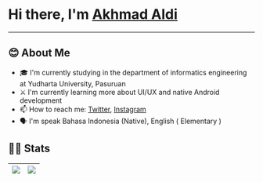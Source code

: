 <!-- markdownlint-disable MD033 MD042-->

# Hi there, I'm **[Akhmad Aldi](https://www.linkedin.com/in/akhmad-aldi-8449191a9/)**

---

## **😊 About Me**

- 🎓 I'm currently studying in the department of informatics engineering at Yudharta University, Pasuruan
-  ⚔ I'm currently learning more about UI/UX and native Android development
- 📫 How to reach me: [Twitter](https://twitter.com/AkhmadAldi11), [Instagram](https://www.instagram.com/akh.aldi19)
- 🗣 I'm speak Bahasa Indonesia (Native), English ( Elementary ) 

## **🧑‍💻 Stats**

| <a href="https://github.com/anuraghazra/github-readme-stats"><img align="center" src="https://github-readme-stats.vercel.app/api?username=AkhmadAldi19&show_icons=true&include_all_commits=true&theme=radical&hide_border=true"/></a> | <a href=""><img align="center" src="https://github-readme-stats.vercel.app/api/top-langs/?username=AkhmadAldi19&layout=compact&theme=radical&hide_border=true" /></a> |
| ------------- | ------------- |


